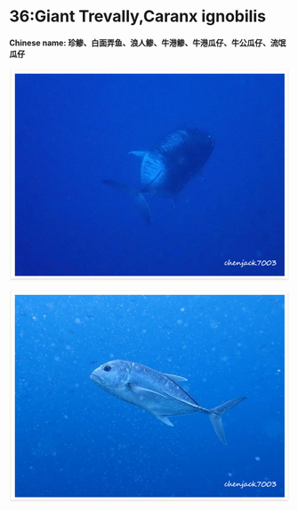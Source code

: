 # 36:Giant Trevally,Caranx ignobilis

#### Chinese name: **珍鲹、白面弄鱼**、**浪人鲹**、**牛港鲹**、**牛港瓜仔**、**牛公瓜仔**、**流氓瓜仔**

![](../../.gitbook/assets/giant-trevally.jpg)

![](../../.gitbook/assets/giant-trevally2.jpg)

